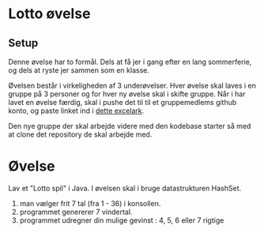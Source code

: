 <!-- JS use if these pages are used as githubpages. can be deleted if used elsewhere -->
<script src="https://code.jquery.com/jquery-3.2.1.min.js"></script>
<script src="script.js"></script>

# Lotto øvelse

## Setup
Denne øvelse har to formål. Dels at få jer i gang efter en lang sommerferie, og dels at ryste jer sammen som en klasse. 

Øvelsen består i virkeligheden af 3 underøvelser. Hver øvelse skal laves i en gruppe på 3 personer og for hver ny øvelse skal i skifte gruppe. 
Når i har lavet en øvelse færdig, skal i pushe det til til et gruppemedlems github konto, og paste linket ind i [dette excelark]().  

Den nye gruppe der skal arbejde videre med den kodebase starter så med at clone det repository de skal arbejde med. 

# Øvelse
Lav et "Lotto spil" i Java. I øvelsen skal i bruge datastrukturen HashSet.

1. man vælger frit 7 tal (fra 1 - 36) i konsollen. 
2. programmet genererer 7 vindertal. 
3. programmet udregner din mulige gevinst : 4, 5, 6 eller 7 rigtige



